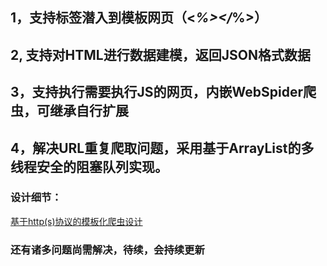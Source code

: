 ## 1，支持标签潜入到模板网页（<_%></_%>）
## 2, 支持对HTML进行数据建模，返回JSON格式数据
## 3，支持执行需要执行JS的网页，内嵌WebSpider爬虫，可继承自行扩展
## 4，解决URL重复爬取问题，采用基于ArrayList的多线程安全的阻塞队列实现。  
### 设计细节：  
  [基于http(s)协议的模板化爬虫设计](https://www.cnblogs.com/enjoyall/p/9163296.html)
### 还有诸多问题尚需解决，待续，会持续更新
